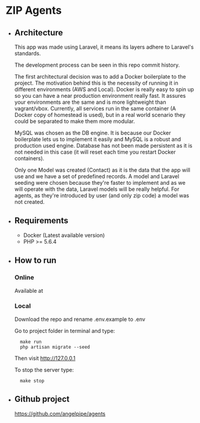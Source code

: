 # ZIP Agents

+ ## Architecture

    This app was made using Laravel, it means its layers adhere to Laravel's 
    standards.

    The development process can be seen in this repo commit history.

    The first architectural decision was to add a Docker boilerplate to the 
    project. The motivation behind this is the necessity of running it in 
    different environments (AWS and Local). Docker is really easy to spin up
    so you can have a near production environment really fast. It assures
    your environments are the same and is more lightweight than vagrant/vbox.
    Currently, all services run in the same container (A Docker copy of
    homestead is used), but in a real world scenario they could be
    separated to make them more modular.
    
    MySQL was chosen as the DB engine. It is because our Docker boilerplate
    lets us to implement it easily and MySQL is a robust and production used
    engine. Database has not been made persistent as it is not needed in
    this case (it will reset each time you restart Docker containers).
    
    Only one Model was created (Contact) as it is the data that the app will
    use and we have a set of predefined records. A model and Laravel seeding
    were chosen because they're faster to implement and as we will operate
    with the data, Laravel models will be really helpful. For agents, as
    they're introduced by user (and only zip code) a model was not created.

+ ## Requirements

	* Docker (Latest available version)
	* PHP >= 5.6.4

+ ## How to run

	### Online

	Available at 

	### Local
    	
    Download the repo and rename .env.example to .env
    	
    Go to project folder in terminal and type:

    	make run
    	php artisan migrate --seed

    Then visit http://127.0.0.1
    
    To stop the server type:
    
    	make stop

+ ## Github project

	https://github.com/angelpipe/agents
